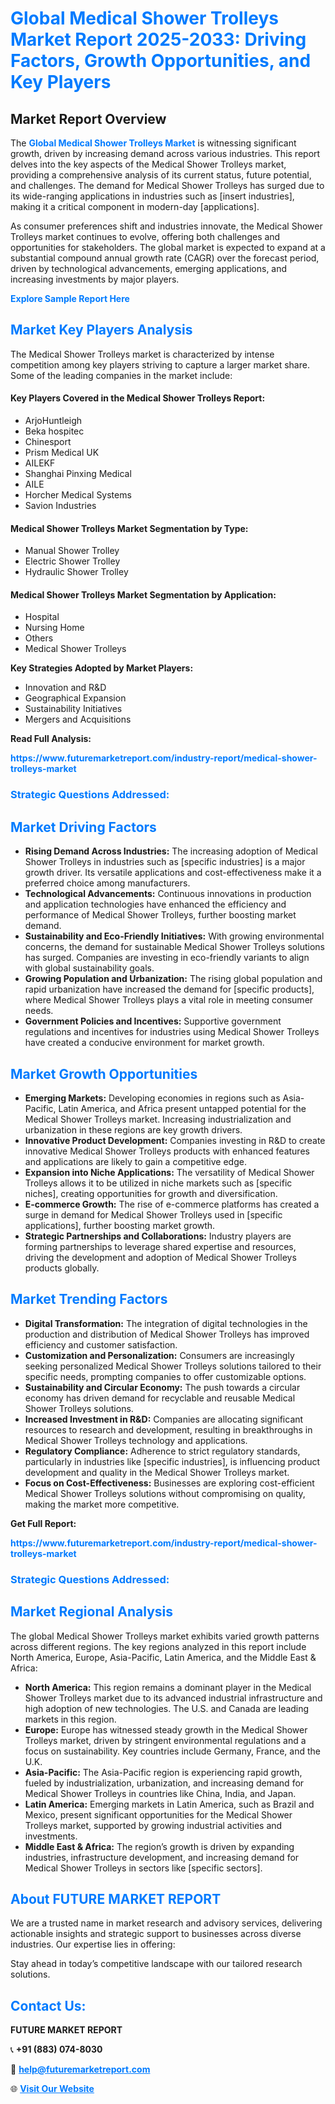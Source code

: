 <h1 style="color: #007BFF;">Global Medical Shower Trolleys Market Report 2025-2033: Driving Factors, Growth Opportunities, and Key Players</h1>

<section id="overview">
<h2>Market Report Overview</h2>
<p>The <a href="https://www.futuremarketreport.com/industry-report/medical-shower-trolleys-market" style="color: #007BFF; text-decoration: none;"><strong>Global Medical Shower Trolleys Market</strong></a> is witnessing significant growth, driven by increasing demand across various industries. This report delves into the key aspects of the Medical Shower Trolleys market, providing a comprehensive analysis of its current status, future potential, and challenges. The demand for Medical Shower Trolleys has surged due to its wide-ranging applications in industries such as [insert industries], making it a critical component in modern-day [applications].</p>
<p>As consumer preferences shift and industries innovate, the Medical Shower Trolleys market continues to evolve, offering both challenges and opportunities for stakeholders. The global market is expected to expand at a substantial compound annual growth rate (CAGR) over the forecast period, driven by technological advancements, emerging applications, and increasing investments by major players.</p>
</section>

<section id="overview">
<p><a href="https://www.futuremarketreport.com/request-sample/reportId=127503" style="color: #007BFF; text-decoration: none;"><strong>Explore Sample Report Here</strong></a></p>
</section>

<section id="key-players">
<h2 style="color: #007BFF;">Market Key Players Analysis</h2>
<p>The Medical Shower Trolleys market is characterized by intense competition among key players striving to capture a larger market share. Some of the leading companies in the market include:</p>
<h4>Key Players Covered in the Medical Shower Trolleys Report:</h4>
<ul><li>ArjoHuntleigh</li><li>Beka hospitec</li><li>Chinesport</li><li>Prism Medical UK</li><li>AILEKF</li><li>Shanghai Pinxing Medical</li><li>AILE</li><li>Horcher Medical Systems</li><li>Savion Industries</li></ul>
<h4>Medical Shower Trolleys Market Segmentation by Type:</h4>
<ul><li>Manual Shower Trolley</li><li>Electric Shower Trolley</li><li>Hydraulic Shower Trolley</li></ul>

<h4>Medical Shower Trolleys Market Segmentation by Application:</h4>
<ul><li>Hospital</li><li>Nursing Home</li><li>Others</li><li>Medical Shower Trolleys</li></ul>
<p><strong>Key Strategies Adopted by Market Players:</strong></p>
<ul>
<li>Innovation and R&D</li>
<li>Geographical Expansion</li>
<li>Sustainability Initiatives</li>
<li>Mergers and Acquisitions</li>
</ul>
</section>

<section>
<p><strong>Read Full Analysis: </strong></p><a href="https://www.futuremarketreport.com/industry-report/medical-shower-trolleys-market" style="color: #007BFF; text-decoration: none;"><strong>https://www.futuremarketreport.com/industry-report/medical-shower-trolleys-market</strong></a>
<h3 style="color: #007BFF;">Strategic Questions Addressed:</h3>
</section>

<section id="driving-factors">
<h2 style="color: #007BFF;">Market Driving Factors</h2>
<ul>
<li><strong>Rising Demand Across Industries:</strong> The increasing adoption of Medical Shower Trolleys in industries such as [specific industries] is a major growth driver. Its versatile applications and cost-effectiveness make it a preferred choice among manufacturers.</li>
<li><strong>Technological Advancements:</strong> Continuous innovations in production and application technologies have enhanced the efficiency and performance of Medical Shower Trolleys, further boosting market demand.</li>
<li><strong>Sustainability and Eco-Friendly Initiatives:</strong> With growing environmental concerns, the demand for sustainable Medical Shower Trolleys solutions has surged. Companies are investing in eco-friendly variants to align with global sustainability goals.</li>
<li><strong>Growing Population and Urbanization:</strong> The rising global population and rapid urbanization have increased the demand for [specific products], where Medical Shower Trolleys plays a vital role in meeting consumer needs.</li>
<li><strong>Government Policies and Incentives:</strong> Supportive government regulations and incentives for industries using Medical Shower Trolleys have created a conducive environment for market growth.</li>
</ul>
</section>

<section id="growth-opportunities">
<h2 style="color: #007BFF;">Market Growth Opportunities</h2>
<ul>
<li><strong>Emerging Markets:</strong> Developing economies in regions such as Asia-Pacific, Latin America, and Africa present untapped potential for the Medical Shower Trolleys market. Increasing industrialization and urbanization in these regions are key growth drivers.</li>
<li><strong>Innovative Product Development:</strong> Companies investing in R&D to create innovative Medical Shower Trolleys products with enhanced features and applications are likely to gain a competitive edge.</li>
<li><strong>Expansion into Niche Applications:</strong> The versatility of Medical Shower Trolleys allows it to be utilized in niche markets such as [specific niches], creating opportunities for growth and diversification.</li>
<li><strong>E-commerce Growth:</strong> The rise of e-commerce platforms has created a surge in demand for Medical Shower Trolleys used in [specific applications], further boosting market growth.</li>
<li><strong>Strategic Partnerships and Collaborations:</strong> Industry players are forming partnerships to leverage shared expertise and resources, driving the development and adoption of Medical Shower Trolleys products globally.</li>
</ul>
</section>

<section id="trending-factors">
<h2 style="color: #007BFF;">Market Trending Factors</h2>
<ul>
<li><strong>Digital Transformation:</strong> The integration of digital technologies in the production and distribution of Medical Shower Trolleys has improved efficiency and customer satisfaction.</li>
<li><strong>Customization and Personalization:</strong> Consumers are increasingly seeking personalized Medical Shower Trolleys solutions tailored to their specific needs, prompting companies to offer customizable options.</li>
<li><strong>Sustainability and Circular Economy:</strong> The push towards a circular economy has driven demand for recyclable and reusable Medical Shower Trolleys solutions.</li>
<li><strong>Increased Investment in R&D:</strong> Companies are allocating significant resources to research and development, resulting in breakthroughs in Medical Shower Trolleys technology and applications.</li>
<li><strong>Regulatory Compliance:</strong> Adherence to strict regulatory standards, particularly in industries like [specific industries], is influencing product development and quality in the Medical Shower Trolleys market.</li>
<li><strong>Focus on Cost-Effectiveness:</strong> Businesses are exploring cost-efficient Medical Shower Trolleys solutions without compromising on quality, making the market more competitive.</li>
</ul>
</section>

<section>
<p><strong>Get Full Report: </strong></p><a href="https://www.futuremarketreport.com/industry-report/medical-shower-trolleys-market" style="color: #007BFF; text-decoration: none;"><strong>https://www.futuremarketreport.com/industry-report/medical-shower-trolleys-market</strong></a>
<h3 style="color: #007BFF;">Strategic Questions Addressed:</h3>
</section>


<section id="regional-analysis">
<h2 style="color: #007BFF;">Market Regional Analysis</h2>
<p>The global Medical Shower Trolleys market exhibits varied growth patterns across different regions. The key regions analyzed in this report include North America, Europe, Asia-Pacific, Latin America, and the Middle East & Africa:</p>
<ul>
<li><strong>North America:</strong> This region remains a dominant player in the Medical Shower Trolleys market due to its advanced industrial infrastructure and high adoption of new technologies. The U.S. and Canada are leading markets in this region.</li>
<li><strong>Europe:</strong> Europe has witnessed steady growth in the Medical Shower Trolleys market, driven by stringent environmental regulations and a focus on sustainability. Key countries include Germany, France, and the U.K.</li>
<li><strong>Asia-Pacific:</strong> The Asia-Pacific region is experiencing rapid growth, fueled by industrialization, urbanization, and increasing demand for Medical Shower Trolleys in countries like China, India, and Japan.</li>
<li><strong>Latin America:</strong> Emerging markets in Latin America, such as Brazil and Mexico, present significant opportunities for the Medical Shower Trolleys market, supported by growing industrial activities and investments.</li>
<li><strong>Middle East & Africa:</strong> The region’s growth is driven by expanding industries, infrastructure development, and increasing demand for Medical Shower Trolleys in sectors like [specific sectors].</li>
</ul>
</section>

<footer>
<h2 style="color: #007BFF;">About FUTURE MARKET REPORT</h2>
<p>We are a trusted name in market research and advisory services, delivering actionable insights and strategic support to businesses across diverse industries. Our expertise lies in offering:</p>

<p>Stay ahead in today’s competitive landscape with our tailored research solutions.</p>

<h2 style="color: #007BFF;">Contact Us:</h2>
<p><strong>FUTURE MARKET REPORT</strong></p>
<p>📞 <strong>+91 (883) 074-8030</strong></p>
<p>📧 <strong><a href="mailto:help@futuremarketreport.com" style="color: #007BFF;">help@futuremarketreport.com</a></strong></p>
<p>🌐 <strong><a href="https://www.futuremarketreport.com/" style="color: #007BFF;">Visit Our Website</a></strong></p>
</footer>